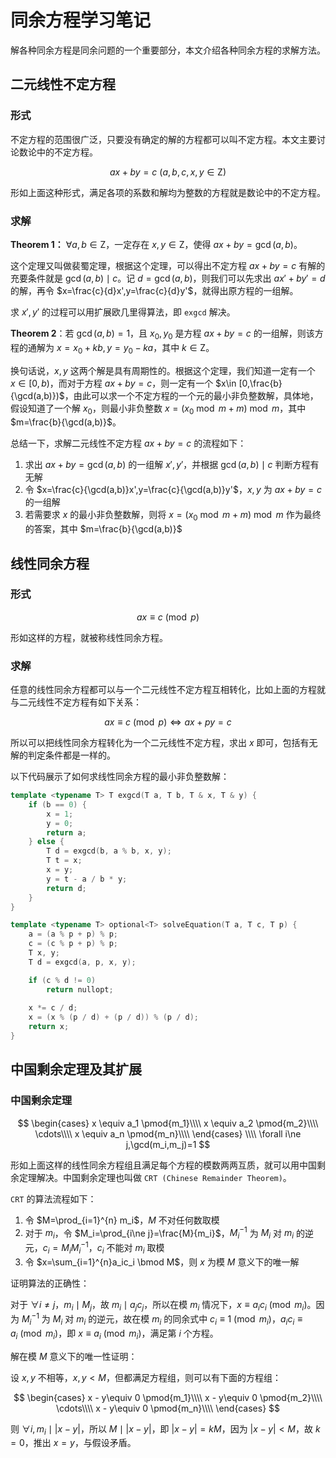 # 同余方程学习笔记


解各种同余方程是同余问题的一个重要部分，本文介绍各种同余方程的求解方法。

## 二元线性不定方程
### 形式
不定方程的范围很广泛，只要没有确定的解的方程都可以叫不定方程。本文主要讨论数论中的不定方程。

$$
ax+by=c\ (a,b,c,x,y\in \mathrm{Z})
$$

形如上面这种形式，满足各项的系数和解均为整数的方程就是数论中的不定方程。

### 求解
**Theorem 1：** $\forall a, b \in \mathrm{Z}$，一定存在 $x,y\in \mathrm{Z}$，使得 $ax+by=\gcd(a,b)$。

这个定理又叫做裴蜀定理，根据这个定理，可以得出不定方程 $ax+by=c$ 有解的充要条件就是 $\gcd(a,b)\mid c$。记 $d=\gcd(a,b)$，则我们可以先求出 $ax'+by'=d$ 的解，再令 $x=\frac{c}{d}x',y=\frac{c}{d}y'$，就得出原方程的一组解。

求 $x',y'$ 的过程可以用扩展欧几里得算法，即 `exgcd` 解决。

**Theorem 2**：若 $\gcd(a,b)=1$，且 $x_0,y_0$ 是方程 $ax+by=c$ 的一组解，则该方程的通解为 $x=x_0+kb,y=y_0-ka$，其中 $k\in \mathrm{Z}$。

换句话说，$x,y$ 这两个解是具有周期性的。根据这个定理，我们知道一定有一个 $x\in [0,b)$，而对于方程 $ax+by=c$，则一定有一个 $x\in [0,\frac{b}{\gcd(a,b)})$，由此可以求一个不定方程的一个元的最小非负整数解，具体地，假设知道了一个解 $x_0$，则最小非负整数 $x=(x_0 \bmod m + m) \bmod m$，其中 $m=\frac{b}{\gcd(a,b)}$。

总结一下，求解二元线性不定方程 $ax+by=c$ 的流程如下：
1. 求出 $ax+by=\gcd(a,b)$ 的一组解 $x',y'$，并根据 $\gcd(a,b)\mid c$ 判断方程有无解
2. 令 $x=\frac{c}{\gcd(a,b)}x',y=\frac{c}{\gcd(a,b)}y'$，$x,y$ 为 $ax+by=c$ 的一组解
3. 若需要求 $x$ 的最小非负整数解，则将 $x=(x_0 \bmod m + m) \bmod m$ 作为最终的答案，其中 $m=\frac{b}{\gcd(a,b)}$

## 线性同余方程
### 形式
$$
ax \equiv c \pmod{p}
$$

形如这样的方程，就被称线性同余方程。

### 求解
任意的线性同余方程都可以与一个二元线性不定方程互相转化，比如上面的方程就与二元线性不定方程有如下关系：

$$
ax \equiv c \pmod{p} \iff ax+py=c
$$

所以可以把线性同余方程转化为一个二元线性不定方程，求出 $x$ 即可，包括有无解的判定条件都是一样的。

以下代码展示了如何求线性同余方程的最小非负整数解：

```cpp
template <typename T> T exgcd(T a, T b, T & x, T & y) {
    if (b == 0) {
        x = 1;
        y = 0;
        return a;
    } else {
        T d = exgcd(b, a % b, x, y);
        T t = x;
        x = y;
        y = t - a / b * y;
        return d;
    }
}

template <typename T> optional<T> solveEquation(T a, T c, T p) {
    a = (a % p + p) % p;
    c = (c % p + p) % p;
    T x, y;
    T d = exgcd(a, p, x, y);

    if (c % d != 0)
        return nullopt;
    
    x *= c / d;
    x = (x % (p / d) + (p / d)) % (p / d);
    return x;
}
```

## 中国剩余定理及其扩展
### 中国剩余定理
$$
\begin{cases}
x \equiv a_1 \pmod{m_1}\\\\
x \equiv a_2 \pmod{m_2}\\\\
\cdots\\\\
x \equiv a_n \pmod{m_n}\\\\
\end{cases}
\\\\
\forall i\ne j,\gcd(m_i,m_j)=1
$$

形如上面这样的线性同余方程组且满足每个方程的模数两两互质，就可以用中国剩余定理解决。中国剩余定理也叫做 `CRT (Chinese Remainder Theorem)`。

`CRT` 的算法流程如下：
1. 令 $M=\prod_{i=1}^{n} m_i$，$M$ 不对任何数取模
2. 对于 $m_i$，令 $M_i=\prod_{i\ne j}=\frac{M}{m_i}$，$M_i^{-1}$ 为 $M_i$ 对 $m_i$ 的逆元，$c_i=M_iM_i^{-1}$，$c_i$ 不能对 $m_i$ 取模
3. 令 $x=\sum_{i=1}^{n}a_ic_i \bmod M$，则 $x$ 为模 $M$ 意义下的唯一解

证明算法的正确性：

对于 $\forall i\ne j$，$m_i\mid M_j$，故 $m_i\mid a_jc_j$，所以在模 $m_i$ 情况下，$x \equiv a_ic_i \pmod{m_i}$。因为 $M_i^{-1}$ 为 $M_i$ 对 $m_i$ 的逆元，故在模 $m_i$ 的同余式中 $c_i\equiv 1 \pmod{m_i}$，$a_ic_i\equiv a_i \pmod{m_i}$，即 $x \equiv a_i \pmod{m_i}$，满足第 $i$ 个方程。

解在模 $M$ 意义下的唯一性证明：

设 $x,y$ 不相等，$x,y<M$，但都满足方程组，则可以有下面的方程组：

$$
\begin{cases}
x - y\equiv 0 \pmod{m_1}\\\\
x - y\equiv 0 \pmod{m_2}\\\\
\cdots\\\\
x - y\equiv 0 \pmod{m_n}\\\\
\end{cases}
$$

则 $\forall i,m_i\mid |x-y|$，所以 $M \mid |x-y|$，即 $|x-y|=kM$，因为 $|x-y|<M$，故 $k=0$，推出 $x=y$，与假设矛盾。


